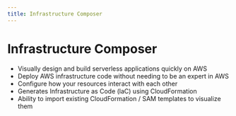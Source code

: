 ```yaml
---
title: Infrastructure Composer
---
```

# Infrastructure Composer
- Visually design and build serverless applications quickly on AWS
- Deploy AWS infrastructure code without needing to be an expert in AWS
- Configure how your resources interact with each other
- Generates Infrastructure as Code (laC) using CloudFormation
- Ability to import existing CloudFormation / SAM templates to visualize them